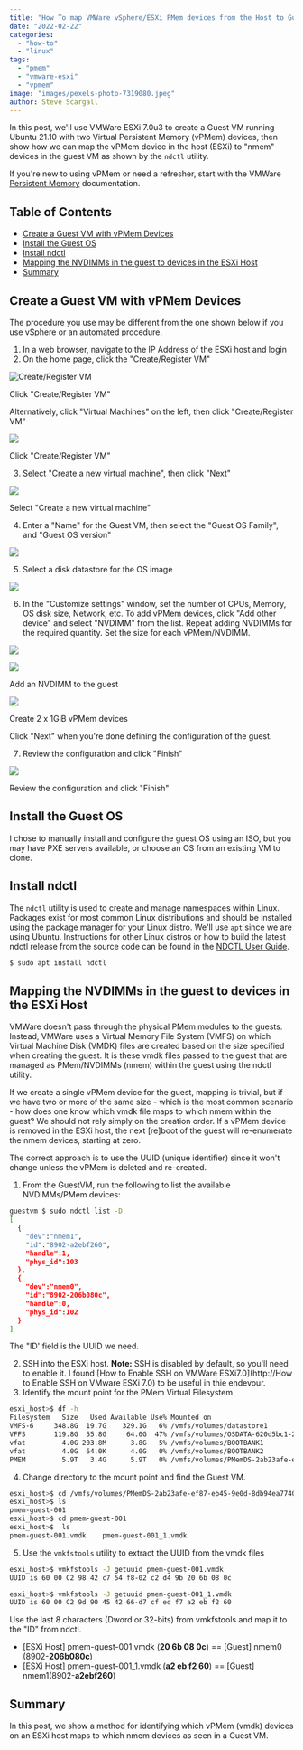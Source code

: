 ```yaml
---
title: "How To map VMWare vSphere/ESXi PMem devices from the Host to Guest VM"
date: "2022-02-22"
categories: 
  - "how-to"
  - "linux"
tags: 
  - "pmem"
  - "vmware-esxi"
  - "vpmem"
image: "images/pexels-photo-7319080.jpeg"
author: Steve Scargall
---
```


In this post, we'll use VMWare ESXi 7.0u3 to create a Guest VM running Ubuntu 21.10 with two Virtual Persistent Memory (vPMem) devices, then show how we can map the vPMem device in the host (ESXi) to "nmem" devices in the guest VM as shown by the `ndctl` utility.

If you're new to using vPMem or need a refresher, start with the VMWare [Persistent Memory](https://docs.vmware.com/en/VMware-vSphere/7.0/com.vmware.vsphere.resmgmt.doc/GUID-EB72D358-9C2C-4FBD-81A9-A145E155CE31.html) documentation.

## Table of Contents

- [Create a Guest VM with vPMem Devices](#create-a-guest-vm-with-vpmem-devices)
- [Install the Guest OS](#install-the-guest-os)
- [Install ndctl](#install-ndctl)
- [Mapping the NVDIMMs in the guest to devices in the ESXi Host](#mapping-the-nvdimms-in-the-guest-to-devices-in-the-esxi-host)
- [Summary](#summary)

## Create a Guest VM with vPMem Devices

The procedure you use may be different from the one shown below if you use vSphere or an automated procedure.

1. In a web browser, navigate to the IP Address of the ESXi host and login
2. On the home page, click the "Create/Register VM"

![Create/Register VM](images/001-Create-Register_VM.png)

Click "Create/Register VM"

Alternatively, click "Virtual Machines" on the left, then click "Create/Register VM"

![](images/001-Create-Register_VM-1.png)

Click "Create/Register VM"

3. Select "Create a new virtual machine", then click "Next"

![](images/Create_ESXi_GuestVM_001.png)

Select "Create a new virtual machine"

4. Enter a "Name" for the Guest VM, then select the "Guest OS Family", and "Guest OS version"

![](images/Create_ESXi_GuestVM_002.png)

5. Select a disk datastore for the OS image

![](images/Create_ESXi_GuestVM_003.png)

6. In the "Customize settings" window, set the number of CPUs, Memory, OS disk size, Network, etc. To add vPMem devices, click "Add other device" and select "NVDIMM" from the list. Repeat adding NVDIMMs for the required quantity. Set the size for each vPMem/NVDIMM.

![](images/Create_ESXi_GuestVM_004.png)

![](images/Create_ESXi_GuestVM_005.png)

Add an NVDIMM to the guest

![](images/Create_ESXi_GuestVM_006.png)

Create 2 x 1GiB vPMem devices

Click "Next" when you're done defining the configuration of the guest.

7. Review the configuration and click "Finish"

![](images/Create_ESXi_GuestVM_007.png)

Review the configuration and click "Finish"

## Install the Guest OS

I chose to manually install and configure the guest OS using an ISO, but you may have PXE servers available, or choose an OS from an existing VM to clone.

## Install ndctl

The `ndctl` utility is used to create and manage namespaces within Linux. Packages exist for most common Linux distributions and should be installed using the package manager for your Linux distro. We'll use `apt` since we are using Ubuntu. Instructions for other Linux distros or how to build the latest ndctl release from the source code can be found in the [NDCTL User Guide](https://docs.pmem.io/ndctl-user-guide/installing-ndctl).

```bash
$ sudo apt install ndctl
```

## Mapping the NVDIMMs in the guest to devices in the ESXi Host

VMWare doesn't pass through the physical PMem modules to the guests. Instead, VMWare uses a Virtual Memory File System (VMFS) on which Virtual Machine Disk (VMDK) files are created based on the size specified when creating the guest. It is these vmdk files passed to the guest that are managed as PMem/NVDIMMs (nmem) within the guest using the ndctl utility.

If we create a single vPMem device for the guest, mapping is trivial, but if we have two or more of the same size - which is the most common scenario - how does one know which vmdk file maps to which nmem within the guest? We should not rely simply on the creation order. If a vPMem device is removed in the ESXi host, the next \[re\]boot of the guest will re-enumerate the nmem devices, starting at zero.

The correct approach is to use the UUID (unique identifier) since it won't change unless the vPMem is deleted and re-created.

1. From the GuestVM, run the following to list the available NVDIMMs/PMem devices:

```bash
guestvm $ sudo ndctl list -D
[
  {
    "dev":"nmem1",
    "id":"8902-a2ebf260",
    "handle":1,
    "phys_id":103
  },
  {
    "dev":"nmem0",
    "id":"8902-206b080c",
    "handle":0,
    "phys_id":102
  }
]
```

The "ID' field is the UUID we need.

2. SSH into the ESXi host. **Note:** SSH is disabled by default, so you'll need to enable it. I found [How to Enable SSH on VMWare ESXi7.0](http://How to Enable SSH on VMware ESXi 7.0) to be useful in thie endevour.
3. Identify the mount point for the PMem Virtual Filesystem

```bash
esxi_host>$ df -h
Filesystem   Size   Used Available Use% Mounted on
VMFS-6     348.8G  19.7G    329.1G   6% /vmfs/volumes/datastore1
VFFS       119.8G  55.8G     64.0G  47% /vmfs/volumes/OSDATA-620d5bc1-298adcee-3482-a4bf01361b90
vfat         4.0G 203.8M      3.8G   5% /vmfs/volumes/BOOTBANK1
vfat         4.0G  64.0K      4.0G   0% /vmfs/volumes/BOOTBANK2
PMEM         5.9T   3.4G      5.9T   0% /vmfs/volumes/PMemDS-2ab23afe-ef87-eb45-9e0d-8db94ea7740d
```

4. Change directory to the mount point and find the Guest VM.

```bash
esxi_host>$ cd /vmfs/volumes/PMemDS-2ab23afe-ef87-eb45-9e0d-8db94ea7740d
esxi_host>$ ls
pmem-guest-001
esxi_host>$ cd pmem-guest-001
esxi_host>$  ls
pmem-guest-001.vmdk    pmem-guest-001_1.vmdk
```

5. Use the `vmkfstools` utility to extract the UUID from the vmdk files

```bash
esxi_host>$ vmkfstools -J getuuid pmem-guest-001.vmdk
UUID is 60 00 C2 98 42 c7 54 f8-02 c2 d4 9b 20 6b 08 0c

esxi_host>$ vmkfstools -J getuuid pmem-guest-001_1.vmdk
UUID is 60 00 C2 9d 90 45 42 66-d7 cf ed f7 a2 eb f2 60
```

Use the last 8 characters (Dword or 32-bits) from vmkfstools and map it to the "ID" from ndctl.

- \[ESXi Host\] pmem-guest-001.vmdk (**20 6b 08 0c**) == \[Guest\] nmem0 (8902-**206b080c**)
- \[ESXi Host\] pmem-guest-001\_1.vmdk (**a2 eb f2 60**) == \[Guest\] nmem1(8902-**a2ebf260**)

## Summary

In this post, we show a method for identifying which vPMem (vmdk) devices on an ESXi host maps to which nmem devices as seen in a Guest VM.
